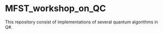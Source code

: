 # MFST_workshop_on_QC
This repository consist of implementations of several quantum algorithms in Q#.
